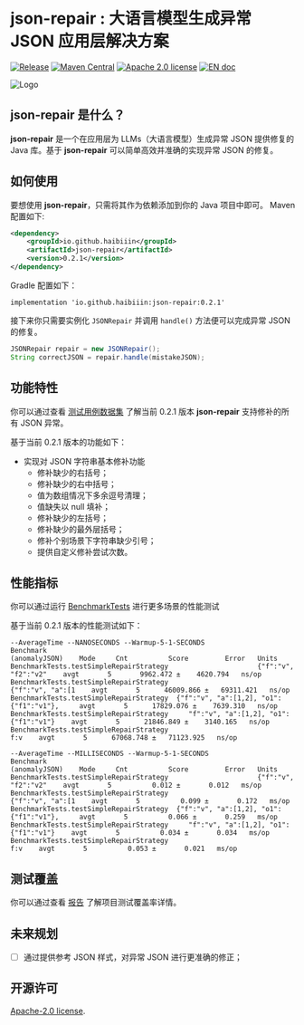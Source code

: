 # json-repair : 大语言模型生成异常 JSON 应用层解决方案

[![Release](https://img.shields.io/github/release/HAibiiin/json-repair.svg?sort=semver)](https://github.com/HAibiiin/json-repair/releases/latest)
[![Maven Central](https://img.shields.io/maven-central/v/io.github.haibiiin/json-repair.svg)](https://search.maven.org/artifact/io.github.haibiiin/json-repair)
[![Apache 2.0 license](https://img.shields.io/badge/license-Apache%202.0-blue)](./LICENSE)
[![EN doc](https://img.shields.io/badge/document-English-blue.svg)](https://github.com/HAibiiin/json-repair/blob/main/README.md)

![Logo](https://haibiiin.github.io/resources/json-repair-logo.png)

## json-repair 是什么？

**json-repair** 是一个在应用层为 LLMs（大语言模型）生成异常 JSON 提供修复的 Java 库。基于 **json-repair** 可以简单高效并准确的实现异常 JSON 的修复。

## 如何使用

要想使用 **json-repair**，只需将其作为依赖添加到你的 Java 项目中即可。 Maven 配置如下:

```xml
<dependency>
    <groupId>io.github.haibiiin</groupId>
    <artifactId>json-repair</artifactId>
    <version>0.2.1</version>
</dependency>
```

Gradle 配置如下：

```
implementation 'io.github.haibiiin:json-repair:0.2.1'
```

接下来你只需要实例化 `JSONRepair` 并调用 `handle()` 方法便可以完成异常 JSON 的修复。

```java
JSONRepair repair = new JSONRepair();
String correctJSON = repair.handle(mistakeJSON);
```

## 功能特性

你可以通过查看 [测试用例数据集](https://github.com/HAibiiin/json-repair/blob/main/src/test/resources/case/simple.xml) 了解当前 0.2.1 版本 **json-repair** 支持修补的所有 JSON 异常。

基于当前 0.2.1 版本的功能如下：

* 实现对 JSON 字符串基本修补功能
  * 修补缺少的右括号；
  * 修补缺少的右中括号；
  * 值为数组情况下多余逗号清理；
  * 值缺失以 null 填补；
  * 修补缺少的左括号； 
  * 修补缺少的最外层括号； 
  * 修补个别场景下字符串缺少引号； 
  * 提供自定义修补尝试次数。

## 性能指标

你可以通过运行 [BenchmarkTests](https://github.com/HAibiiin/json-repair/blob/main/src/test/java/io/github/haibiiin/json/repair/BenchmarkTests.java) 进行更多场景的性能测试

基于当前 0.2.1 版本的性能测试如下：

```
--AverageTime --NANOSECONDS --Warmup-5-1-SECONDS
Benchmark                                                          (anomalyJSON)    Mode     Cnt          Score         Error   Units
BenchmarkTests.testSimpleRepairStrategy                      {"f":"v", "f2":"v2"    avgt       5       9962.472 ±    4620.794   ns/op
BenchmarkTests.testSimpleRepairStrategy                         {"f":"v", "a":[1    avgt       5      46009.866 ±   69311.421   ns/op
BenchmarkTests.testSimpleRepairStrategy  {"f":"v", "a":[1,2], "o1":{"f1":"v1"},     avgt       5      17829.076 ±    7639.310   ns/op
BenchmarkTests.testSimpleRepairStrategy     "f":"v", "a":[1,2], "o1":{"f1":"v1"}    avgt       5      21846.849 ±    3140.165   ns/op
BenchmarkTests.testSimpleRepairStrategy                                      f:v    avgt       5      67068.748 ±   71123.925   ns/op

--AverageTime --MILLISECONDS --Warmup-5-1-SECONDS
Benchmark                                                          (anomalyJSON)    Mode     Cnt          Score         Error   Units
BenchmarkTests.testSimpleRepairStrategy                      {"f":"v", "f2":"v2"    avgt       5          0.012 ±       0.012   ms/op
BenchmarkTests.testSimpleRepairStrategy                         {"f":"v", "a":[1    avgt       5          0.099 ±       0.172   ms/op
BenchmarkTests.testSimpleRepairStrategy  {"f":"v", "a":[1,2], "o1":{"f1":"v1"},     avgt       5          0.066 ±       0.259   ms/op
BenchmarkTests.testSimpleRepairStrategy     "f":"v", "a":[1,2], "o1":{"f1":"v1"}    avgt       5          0.034 ±       0.034   ms/op
BenchmarkTests.testSimpleRepairStrategy                                      f:v    avgt       5          0.053 ±       0.021   ms/op
```

## 测试覆盖

你可以通过查看 [报告](https://haibiiin.github.io/json-repair/reports/coverage/) 了解项目测试覆盖率详情。

## 未来规划

 - [ ] 通过提供参考 JSON 样式，对异常 JSON 进行更准确的修正；

## 开源许可

[Apache-2.0 license](https://github.com/HAibiiin/json-repair/blob/master/LICENSE).
